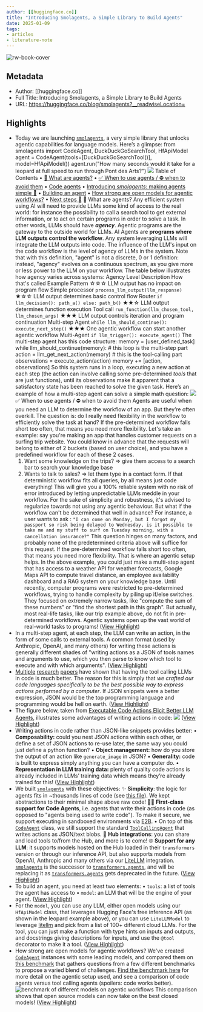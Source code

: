 ```yaml
---
author: [[huggingface.co]]
title: "Introducing Smolagents, a Simple Library to Build Agents"
date: 2025-01-09
tags: 
- articles
- literature-note
---
```

![rw-book-cover](https://huggingface.co/blog/assets/beating-gaia/thumbnail.jpeg)

## Metadata
- Author: [[huggingface.co]]
- Full Title: Introducing Smolagents, a Simple Library to Build Agents
- URL: https://huggingface.co/blog/smolagents?__readwiseLocation=

## Highlights
- Today we are launching [`smolagents`](https://github.com/huggingface/smolagents), a very simple library that unlocks agentic capabilities for language models. Here’s a glimpse:
  from smolagents import CodeAgent, DuckDuckGoSearchTool, HfApiModel
  agent = CodeAgent(tools=[DuckDuckGoSearchTool()], model=HfApiModel())
  agent.run("How many seconds would it take for a leopard at full speed to run through Pont des Arts?")
  ![](https://huggingface.co/datasets/huggingface/documentation-images/resolve/main/smolagents/smolagents.gif)
  [](https://huggingface.co/blog/smolagents/#table-of-contents)Table of Contents
  • [🤔 What are agents?](https://huggingface.co/blog/smolagents/#%F0%9F%A4%94-what-are-agents)
  • [✅ When to use agents / ⛔ when to avoid them](https://huggingface.co/blog/smolagents/#%E2%9C%85-when-to-use-agents--%E2%9B%94-when-to-avoid-them)
  • [Code agents](https://huggingface.co/blog/smolagents/#code-agents)
  • [Introducing *smolagents*: making agents simple 🥳](https://huggingface.co/blog/smolagents/#introducing-smolagents-making-agents-simple-%F0%9F%A5%B3)
  • [Building an agent](https://huggingface.co/blog/smolagents/#building-an-agent)
  • [How strong are open models for agentic workflows?](https://huggingface.co/blog/smolagents/#how-strong-are-open-models-for-agentic-workflows)
  • [Next steps 🚀](https://huggingface.co/blog/smolagents/#next-steps-%F0%9F%9A%80)
  [](https://huggingface.co/blog/smolagents/#🤔-what-are-agents)🤔 What are agents?
  Any efficient system using AI will need to provide LLMs some kind of access to the real world: for instance the possibility to call a search tool to get external information, or to act on certain programs in order to solve a task. In other words, LLMs should have ***agency***. Agentic programs are the gateway to the outside world for LLMs.
  AI Agents are **programs where LLM outputs control the workflow**.
  Any system leveraging LLMs will integrate the LLM outputs into code. The influence of the LLM's input on the code workflow is the level of agency of LLMs in the system.
  Note that with this definition, "agent" is not a discrete, 0 or 1 definition: instead, "agency" evolves on a continuous spectrum, as you give more or less power to the LLM on your workflow.
  The table below illustrates how agency varies across systems:
  Agency Level
  Description
  How that's called
  Example Pattern
  ☆☆☆
  LLM output has no impact on program flow
  Simple processor
  `process_llm_output(llm_response)`
  ★☆☆
  LLM output determines basic control flow
  Router
  `if llm_decision(): path_a() else: path_b()`
  ★★☆
  LLM output determines function execution
  Tool call
  `run_function(llm_chosen_tool, llm_chosen_args)`
  ★★★
  LLM output controls iteration and program continuation
  Multi-step Agent
  `while llm_should_continue(): execute_next_step()`
  ★★★
  One agentic workflow can start another agentic workflow
  Multi-Agent
  `if llm_trigger(): execute_agent()`
  The multi-step agent has this code structure:
  memory = [user_defined_task]
  while llm_should_continue(memory): # this loop is the multi-step part
  action = llm_get_next_action(memory) # this is the tool-calling part
  observations = execute_action(action)
  memory += [action, observations]
  So this system runs in a loop, executing a new action at each step (the action can involve calling some pre-determined *tools* that are just functions), until its observations make it apparent that a satisfactory state has been reached to solve the given task. Here’s an example of how a multi-step agent can solve a simple math question:
  ![](https://huggingface.co/datasets/huggingface/documentation-images/resolve/main/transformers/Agent_ManimCE.gif)
  [](https://huggingface.co/blog/smolagents/#✅-when-to-use-agents--⛔-when-to-avoid-them)✅ When to use agents / ⛔ when to avoid them
  Agents are useful when you need an LLM to determine the workflow of an app. But they’re often overkill. The question is: do I really need flexibility in the workflow to efficiently solve the task at hand? If the pre-determined workflow falls short too often, that means you need more flexibility. Let's take an example: say you're making an app that handles customer requests on a surfing trip website.
  You could know in advance that the requests will belong to either of 2 buckets (based on user choice), and you have a predefined workflow for each of these 2 cases.
  1. Want some knowledge on the trips? ⇒ give them access to a search bar to search your knowledge base
  2. Wants to talk to sales? ⇒ let them type in a contact form.
  If that deterministic workflow fits all queries, by all means just code everything! This will give you a 100% reliable system with no risk of error introduced by letting unpredictable LLMs meddle in your workflow. For the sake of simplicity and robustness, it's advised to regularize towards not using any agentic behaviour.
  But what if the workflow can't be determined that well in advance?
  For instance, a user wants to ask : `"I can come on Monday, but I forgot my passport so risk being delayed to Wednesday, is it possible to take me and my stuff to surf on Tuesday morning, with a cancellation insurance?"` This question hinges on many factors, and probably none of the predetermined criteria above will suffice for this request.
  If the pre-determined workflow falls short too often, that means you need more flexibility.
  That is where an agentic setup helps.
  In the above example, you could just make a multi-step agent that has access to a weather API for weather forecasts, Google Maps API to compute travel distance, an employee availability dashboard and a RAG system on your knowledge base.
  Until recently, computer programs were restricted to pre-determined workflows, trying to handle complexity by piling up if/else switches. They focused on extremely narrow tasks, like "compute the sum of these numbers" or "find the shortest path in this graph". But actually, most real-life tasks, like our trip example above, do not fit in pre-determined workflows. Agentic systems open up the vast world of real-world tasks to programs!
  [](https://huggingface.co/blog/smolagents/#code-agents) ([View Highlight](https://read.readwise.io/read/01jh5mdhr8p7wc9qnw664hcycc))
- In a multi-step agent, at each step, the LLM can write an action, in the form of some calls to external tools. A common format (used by Anthropic, OpenAI, and many others) for writing these actions is generally different shades of "writing actions as a JSON of tools names and arguments to use, which you then parse to know which tool to execute and with which arguments". ([View Highlight](https://read.readwise.io/read/01jh5mgzkkeartf8fw0832yn01))
- [Multiple](https://huggingface.co/papers/2402.01030) [research](https://huggingface.co/papers/2411.01747) [papers](https://huggingface.co/papers/2401.00812) have shown that having the tool calling LLMs in code is much better.
  The reason for this is simply that *we crafted our code languages specifically to be the best possible way to express actions performed by a computer*. If JSON snippets were a better expression, JSON would be the top programming language and programming would be hell on earth. ([View Highlight](https://read.readwise.io/read/01jh5mhatbj8ajqjgy4b3e89yt))
- The figure below, taken from [Executable Code Actions Elicit Better LLM Agents](https://huggingface.co/papers/2402.01030), illustrates some advantages of writing actions in code:
  ![](https://huggingface.co/datasets/huggingface/documentation-images/resolve/main/transformers/code_vs_json_actions.png) ([View Highlight](https://read.readwise.io/read/01jh5mkd2yymk9j2dmbncdfhqq))
- Writing actions in code rather than JSON-like snippets provides better:
  • **Composability:** could you nest JSON actions within each other, or define a set of JSON actions to re-use later, the same way you could just define a python function?
  • **Object management:** how do you store the output of an action like `generate_image` in JSON?
  • **Generality:** code is built to express simply anything you can have a computer do.
  • **Representation in LLM training data:** plenty of quality code actions is already included in LLMs’ training data which means they’re already trained for this! ([View Highlight](https://read.readwise.io/read/01jh5mkw8fnt6y3gn02e0n3z0n))
- We built [`smolagents`](https://github.com/huggingface/smolagents) with these objectives:
  ✨ **Simplicity**: the logic for agents fits in ~thousands lines of code (see [this file](https://github.com/huggingface/smolagents/blob/main/src/smolagents/agents.py)). We kept abstractions to their minimal shape above raw code!
  🧑‍💻 **First-class support for Code Agents**, i.e. agents that write their actions in code (as opposed to "agents being used to write code"). To make it secure, we support executing in sandboxed environments via [E2B](https://e2b.dev/).
  • On top of this [`CodeAgent`](https://huggingface.co/docs/smolagents/reference/agents#smolagents.CodeAgent) class, we still support the standard [`ToolCallingAgent`](https://huggingface.co/docs/smolagents/reference/agents#smolagents.ToolCallingAgent) that writes actions as JSON/text blobs.
  🤗 **Hub integrations**: you can share and load tools to/from the Hub, and more is to come!
  🌐 **Support for any LLM**: it supports models hosted on the Hub loaded in their `transformers` version or through our inference API, but also supports models from OpenAI, Anthropic and many others via our [LiteLLM](https://www.litellm.ai/) integration.
  [`smolagents`](https://github.com/huggingface/smolagents) is the successor to [`transformers.agents`](https://huggingface.co/blog/agents), and will be replacing it as [`transformers.agents`](https://huggingface.co/blog/agents) gets deprecated in the future. ([View Highlight](https://read.readwise.io/read/01jh5mn9sa244m7r2krrj15jvg))
- To build an agent, you need at least two elements:
  • `tools`: a list of tools the agent has access to
  • `model`: an LLM that will be the engine of your agent. ([View Highlight](https://read.readwise.io/read/01jh5mnfwtgx5wgr2me93cqdxn))
- For the `model`, you can use any LLM, either open models using our `HfApiModel` class, that leverages Hugging Face's free inference API (as shown in the leopard example above), or you can use `LiteLLMModel` to leverage [litellm](https://github.com/BerriAI/litellm) and pick from a list of 100+ different cloud LLMs.
  For the tool, you can just make a function with type hints on inputs and outputs, and docstrings giving descriptions for inputs, and use the `@tool` decorator to make it a tool. ([View Highlight](https://read.readwise.io/read/01jh5mp0d2bwgy68hck1p8a783))
- How strong are open models for agentic workflows?
  We've created [`CodeAgent`](https://huggingface.co/docs/smolagents/reference/agents#smolagents.CodeAgent) instances with some leading models, and compared them on [this benchmark](https://huggingface.co/datasets/m-ric/agents_medium_benchmark_2) that gathers questions from a few different benchmarks to propose a varied blend of challenges.
  [Find the benchmark here](https://github.com/huggingface/smolagents/blob/main/examples/benchmark.ipynb) for more detail on the agentic setup used, and see a comparison of code agents versus tool calling agents (spoilers: code works better).
  ![benchmark of different models on agentic workflows](https://huggingface.co/datasets/huggingface/documentation-images/resolve/main/blog/smolagents/benchmark_code_agents.png)
  This comparison shows that open source models can now take on the best closed models! ([View Highlight](https://read.readwise.io/read/01jh5mqm13stmz38g3xj29tw60))


